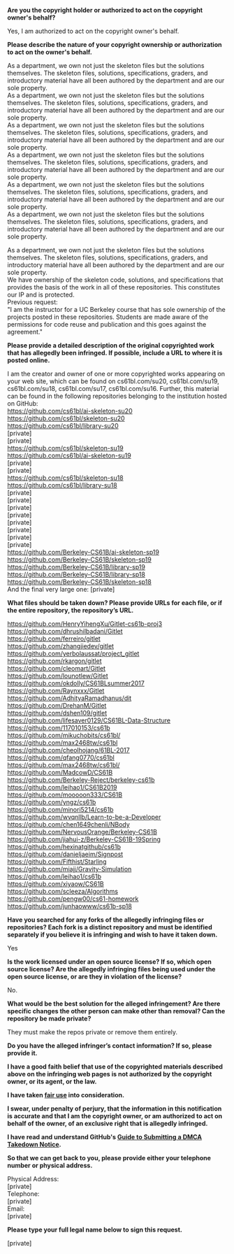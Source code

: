 **Are you the copyright holder or authorized to act on the copyright owner's behalf?**

Yes, I am authorized to act on the copyright owner's behalf.

**Please describe the nature of your copyright ownership or authorization to act on the owner's behalf.**

As a department, we own not just the skeleton files but the solutions themselves. The skeleton files, solutions, specifications, graders, and introductory material have all been authored by the department and are our sole property.  
As a department, we own not just the skeleton files but the solutions themselves. The skeleton files, solutions, specifications, graders, and introductory material have all been authored by the department and are our sole property.  
As a department, we own not just the skeleton files but the solutions themselves. The skeleton files, solutions, specifications, graders, and introductory material have all been authored by the department and are our sole property.  
As a department, we own not just the skeleton files but the solutions themselves. The skeleton files, solutions, specifications, graders, and introductory material have all been authored by the department and are our sole property.  
As a department, we own not just the skeleton files but the solutions themselves. The skeleton files, solutions, specifications, graders, and introductory material have all been authored by the department and are our sole property.  
As a department, we own not just the skeleton files but the solutions themselves. The skeleton files, solutions, specifications, graders, and introductory material have all been authored by the department and are our sole property.

As a department, we own not just the skeleton files but the solutions themselves. The skeleton files, solutions, specifications, graders, and introductory material have all been authored by the department and are our sole property.  
We have ownership of the skeleton code, solutions, and specifications that provides the basis of the work in all of these repositories. This constitutes our IP and is protected.  
Previous request:  
"I am the instructor for a UC Berkeley course that has sole ownership of the projects posted in these repositories. Students are made aware of the permissions for code reuse and publication and this goes against the agreement."

**Please provide a detailed description of the original copyrighted work that has allegedly been infringed. If possible, include a URL to where it is posted online.**

I am the creator and owner of one or more copyrighted works appearing on your web site, which can be found on cs61bl.com/su20, cs61bl.com/su19, cs61bl.com/su18, cs61bl.com/su17, cs61bl.com/su16. Further, this material can be found in the following repositories belonging to the institution hosted on GitHub:  
https://github.com/cs61bl/ai-skeleton-su20  
https://github.com/cs61bl/skeleton-su20  
https://github.com/cs61bl/library-su20  
[private]  
[private]  
https://github.com/cs61bl/skeleton-su19  
https://github.com/cs61bl/ai-skeleton-su19  
[private]  
[private]  
https://github.com/cs61bl/skeleton-su18  
https://github.com/cs61bl/library-su18  
[private]  
[private]  
[private]  
[private]  
[private]  
[private]  
[private]  
[private]  
https://github.com/Berkeley-CS61B/ai-skeleton-sp19  
https://github.com/Berkeley-CS61B/skeleton-sp19  
https://github.com/Berkeley-CS61B/library-sp19  
https://github.com/Berkeley-CS61B/library-sp18  
https://github.com/Berkeley-CS61B/skeleton-sp18  
And the final very large one: [private]

**What files should be taken down? Please provide URLs for each file, or if the entire repository, the repository’s URL.**

https://github.com/HenryYihengXu/Gitlet-cs61b-proj3  
https://github.com/dhrushilbadani/Gitlet  
https://github.com/ferreiro/gitlet  
https://github.com/zhangjiedev/gitlet  
https://github.com/yerbolaussat/project_gitlet  
https://github.com/rkargon/gitlet  
https://github.com/cleomart/Gitlet  
https://github.com/lounotlew/Gitlet  
https://github.com/okdolly/CS61BLsummer2017  
https://github.com/Raynxxx/Gitlet  
https://github.com/AdhityaRamadhanus/dit  
https://github.com/DrehanM/Gitlet  
https://github.com/dshen109/gitlet  
https://github.com/lifesaver0129/CS61BL-Data-Structure  
https://github.com/117010153/cs61b  
https://github.com/mikuchobits/cs61bl/  
https://github.com/max2468tw/cs61bl  
https://github.com/cheolhojang/61BL-2017  
https://github.com/qfang0770/cs61bl  
https://github.com/max2468tw/cs61bl/  
https://github.com/MadcowD/CS61B  
https://github.com/Berkeley-Reject/berkeley-cs61b  
https://github.com/leihao1/CS61B2019  
https://github.com/mooooon333/CS61B  
https://github.com/yngz/cs61b  
https://github.com/minori5214/cs61b  
https://github.com/wvqnllb/Learn-to-be-a-Developer  
https://github.com/chen1649chenli/NBody  
https://github.com/NervousOrange/Berkeley-CS61B  
https://github.com/jiahui-z/Berkeley-CS61B-19Spring  
https://github.com/hexinatgithub/cs61b  
https://github.com/danieljaeim/Signpost  
https://github.com/Fifthist/Starling  
https://github.com/miajj/Gravity-Simulation  
https://github.com/leihao1/cs61b  
https://github.com/xiyaow/CS61B  
https://github.com/scleeza/Algorithms  
https://github.com/pengw00/cs61-homework  
https://github.com/junhaowww/cs61b-sp18

**Have you searched for any forks of the allegedly infringing files or repositories? Each fork is a distinct repository and must be identified separately if you believe it is infringing and wish to have it taken down.**

Yes

**Is the work licensed under an open source license? If so, which open source license? Are the allegedly infringing files being used under the open source license, or are they in violation of the license?**

No.

**What would be the best solution for the alleged infringement? Are there specific changes the other person can make other than removal? Can the repository be made private?**

They must make the repos private or remove them entirely.

**Do you have the alleged infringer’s contact information? If so, please provide it.**

**I have a good faith belief that use of the copyrighted materials described above on the infringing web pages is not authorized by the copyright owner, or its agent, or the law.**

**I have taken <a href="https://www.lumendatabase.org/topics/22">fair use</a> into consideration.**

**I swear, under penalty of perjury, that the information in this notification is accurate and that I am the copyright owner, or am authorized to act on behalf of the owner, of an exclusive right that is allegedly infringed.**

**I have read and understand GitHub's <a href="https://docs.github.com/articles/guide-to-submitting-a-dmca-takedown-notice/">Guide to Submitting a DMCA Takedown Notice</a>.**

**So that we can get back to you, please provide either your telephone number or physical address.**

Physical Address:  
[private]  
Telephone:  
[private]  
Email:  
[private]  

**Please type your full legal name below to sign this request.**

[private]
